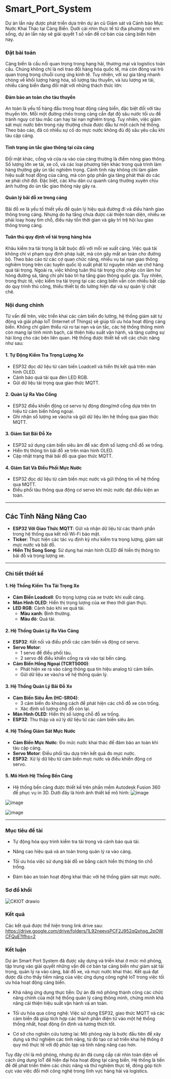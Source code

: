 # Smart_Port_System
Dự án lần này được phát triển dựa trên dự án cũ Giám sát và Cảnh báo Mực Nước Khai Thác tại Cảng Biển. Dưới cái nhìn thực tế từ địa phương nơi em sống, dự án lần này sẽ giải quyết 1 số vấn đề cơ bản của cảng biển hiện nay.

### Đặt bài toán
Cảng biển là cấu nối quan trọng trong hạng hải, thương mại và logistics toàn cầu. Chúng không chỉ là nơi trao đổi hàng hóa quốc tế, mà còn đóng vai trò quan trọng trong chuỗi cung ứng kinh tế. Tuy nhiên, với sự gia tăng nhanh chóng về khối lượng hàng hóa, số lượng tàu thuyền, và lưu lượng xe tải, nhiều cảng biển đang đối mặt với những thách thức lớn:

#### Đảm bảo an toàn cho tàu thuyền 

An toàn là yếu tố hàng đầu trong hoạt động cảng biển, đặc biệt đối với tàu thuyền lớn. Mỗi một đường chềo trong cảng cần đạt độ sâu nước tối ưu để tránh nguy cơ tàu mắc cạn hay tai nạn nghiêm trọng. Tuy nhiên, việc giám sát mực nước bên trong này thường chưa được đầu tư một cách hệ thống. Theo báo cáo, đã có nhiều sự cố do mực nước không đủ độ sâu yêu cầu khi tàu cập cảng.

#### Tình trạng ùn tắc giao thông tại cửa cảng 

Đối mặt khác, cổng và cửa ra vào của cảng thường là điểm nóng giao thông. Số lượng lớn xe tải, xe cố, và các loại phương tiện khác trong quá trình làm hàng thường gây ùn tắc nghiêm trọng. Cảnh tình này không chỉ làm giảm hiệu suất hoạt động của cảng, mà còn góp phần gia tăng phát thải do các xe phải chờ đợi. Đặc biệt, các khu dân cư quanh cảng thường xuyên chịu ảnh hưởng do ùn tắc giao thông này gây ra.

#### Quản lý bãi đỗ xe trong cảng

Bãi đỗ xe là yếu tố thiết yếu để quản lý hiệu quả đường đi và điều hành giao thông trong cảng. Nhưng do hạ tầng chưa được cải thiện toàn diện, nhiều xe phải loay hoay tìm chỗ, điều này tốn thời gian và gây trì trệ hội luu giao thông trong cảng.

#### Tuân thủ quy định về tải trọng hàng hóa

Khâu kiểm tra tải trọng là bắt buộc đối với mỗi xe xuất cảng. Việc quá tải không chỉ vi phạm quy định pháp luật, mà còn gây mất an toàn cho đường bộ. Theo báo cáo từ các cơ quan chức năng, nhiều vụ tai nạn giao thông nghiêm trọng trên các tuyến quốc lộ xuất phát từ nguyên nhân xe chở hàng quá tải trọng. Ngoài ra, việc không tuân thủ tải trọng cho phép còn làm hư hỏng đường sá, tăng chi phí bảo trì hạ tầng giao thông quốc gia. Tuy nhiên, trong thực tế, việc kiểm tra tải trọng tại các cảng biển vẫn còn nhiều bất cập do quy trình thủ công, thiếu thiết bị đo lường hiện đại và sự quản lý chặt chẽ.

### Nội dung chính

Từ vấn đề trên, việc triển khai các cảm biến đo lường, hệ thống giám sát tự động và giải pháp IoT (Internet of Things) sẽ giúp tối ưu hóa hoạt động cảng biển. Không chỉ giảm thiểu rủi ro tai nạn và ùn tắc, các hệ thống thông minh còn mang lại tính minh bạch, cải thiện hiệu suất vận hành, và tăng cường sự hài lòng cho các bên liên quan. Hệ thống được thiết kế với các chức năng như sau:
#### 1. **Tự Động Kiểm Tra Trọng Lượng Xe**
- ESP32 đọc dữ liệu từ cảm biến Loadcell và hiển thị kết quả trên màn hình OLED.
- Cảnh báo quá tải qua đèn LED RGB.
- Gửi dữ liệu tải trọng qua giao thức MQTT.

#### 2. **Quản Lý Ra Vào Cổng**
- ESP32 điều khiển động cơ servo tự động đóng/mở cổng dựa trên tín hiệu từ cảm biến hồng ngoại.
- Ghi nhận số lượng xe vào/ra và gửi dữ liệu lên hệ thống qua giao thức MQTT.

#### 3. **Giám Sát Bãi Đỗ Xe**
- ESP32 sử dụng cảm biến siêu âm để xác định số lượng chỗ đỗ xe trống.
- Hiển thị thông tin bãi đỗ xe trên màn hình OLED.
- Cập nhật trạng thái bãi đỗ qua giao thức MQTT.

#### 4. **Giám Sát Và Điều Phối Mực Nước**
- ESP32 đọc dữ liệu từ cảm biến mực nước và gửi thông tin về hệ thống qua MQTT.
- Điều phối tàu thông qua động cơ servo khi mức nước đạt điều kiện an toàn.

---

## Các Tính Năng Nâng Cao
- **ESP32 Với Giao Thức MQTT**: Gửi và nhận dữ liệu từ các thành phần trong hệ thống qua kết nối Wi-Fi bảo mật.
- **Ticker**: Thực hiện các tác vụ định kỳ như kiểm tra trọng lượng, giám sát mực nước và bãi đỗ.
- **Hiển Thị Song Song**: Sử dụng hai màn hình OLED để hiển thị thông tin bãi đỗ và trọng lượng xe.

---
### Chi tiết thiết kế
#### 1. **Hệ Thống Kiểm Tra Tải Trọng Xe**
- **Cảm Biến Loadcell**: Đo trọng lượng của xe trước khi xuất cảng.
- **Màn Hình OLED**: Hiển thị trọng lượng của xe theo thời gian thực.
- **LED RGB**: Cảnh báo khi xe quá tải. 
  - **Màu xanh**: Bình thường.
  - **Màu đỏ**: Quá tải.

#### 2. **Hệ Thống Quản Lý Ra Vào Cảng**
- **ESP32**: Kết nối và điều phối các cảm biến và động cơ servo.
- **Servo Motor**: 
  - 1 servo để điều phối tàu.
  - 2 servo để điều khiển cổng ra và vào tại bến cảng.
- **Cảm Biến Hồng Ngoại (TCRT5000)**: 
  - Phát hiện xe ra vào cảng thông qua tín hiệu analog từ cảm biến.
  - Gửi dữ liệu xe vào/ra về hệ thống quản lý.

#### 3. **Hệ Thống Quản Lý Bãi Đỗ Xe**
- **Cảm Biến Siêu Âm (HC-SR04)**: 
  - 3 cảm biến đo khoảng cách để phát hiện các chỗ đỗ xe còn trống.
  - Xác định số lượng chỗ đỗ còn lại.
- **Màn Hình OLED**: Hiển thị số lượng chỗ đỗ xe trống.
- **ESP32**: Thu thập và xử lý dữ liệu từ các cảm biến siêu âm.

#### 4. **Hệ Thống Giám Sát Mực Nước**
- **Cảm Biến Mực Nước**: Đo mức nước khai thác để đảm bảo an toàn khi tàu cập cảng.
- **Servo Motor**: Điều phối tàu dựa trên kết quả đo mực nước.
- **ESP32**: Xử lý dữ liệu từ cảm biến mực nước và điều khiển động cơ servo.

#### 5. **Mô Hình Hệ Thống Bến Cảng**
- Hệ thống bến cảng được thiết kế trên phần mềm Autodesk Fusion 360 để phục vụ in 3D. Dưới đây là hình ảnh thiết kế mô hình:
![image](https://github.com/user-attachments/assets/a9a74a09-af38-4567-9869-24c5d10c3f6f)

![image](https://github.com/user-attachments/assets/547df133-8ee1-4450-a3dc-7d85c1f1c244)

![image](https://github.com/user-attachments/assets/a5bb9b2c-2a35-4c4e-ab91-cf3d74d468e3)

---
### Mục tiêu đề tài

- Tự động hóa quy trình kiểm tra tải trọng và cảnh báo quá tải.

- Nâng cao hiệu quả và an toàn trong quản lý ra vào cảng.

- Tối ưu hóa việc sử dụng bãi đỗ xe bằng cách hiển thị thông tin chỗ trống.

- Đảm bảo an toàn hoạt động khai thác với hệ thống giám sát mực nước.
### Sơ đồ khối

![CKIOT drawio](https://github.com/user-attachments/assets/7d4121c8-ab81-4efe-a104-7783ee9f4f2e)

### Kết quả

Các kết quả được thể hiện trong link drive sau: https://drive.google.com/drive/folders/1L92neevsPCF2J952qQxhsg_2pOWCFQuE?lfhs=2

### Kết luận
Dự án Smart Port System đã được xây dựng và triển khai ở mức mô phỏng, tập trung vào giải quyết những vấn đề cơ bản tại cảng biển như giám sát tải trọng, quản lý ra vào cảng, bãi đỗ xe, và mực nước khai thác. Kết quả đạt được đã cho thấy tiềm năng của việc ứng dụng công nghệ IoT trong việc tối ưu hóa hoạt động cảng biển.

- Khả năng ứng dụng thực tiễn: Dự án đã mô phỏng thành công các chức năng chính của một hệ thống quản lý cảng thông minh, chứng minh khả năng cải thiện hiệu suất vận hành và an toàn.

- Tối ưu hóa qua công nghệ: Việc sử dụng ESP32, giao thức MQTT và các cảm biến đã giúp tích hợp các thành phần điện tử vào một hệ thống thống nhất, hoạt động ổn định và tương thích tốt.

- Cơ sở cho nghiên cứu tương lai: Mô phỏng này là bước đầu tiên để xây dựng và thử nghiệm các tính năng, từ đó tạo cơ sở triển khai hệ thống ở quy mô thực tế với độ phức tạp và tính năng nâng cao hơn.

Tuy đây chỉ là mô phỏng, nhưng dự án đã cung cấp cái nhìn toàn diện về cách ứng dụng IoT để hiện đại hóa hoạt động tại cảng biển. Hệ thống là tiền đề để phát triển thêm các chức năng và thử nghiệm thực tế, đóng góp tích cực vào việc đổi mới công nghệ trong lĩnh vực hàng hải và logistics.
